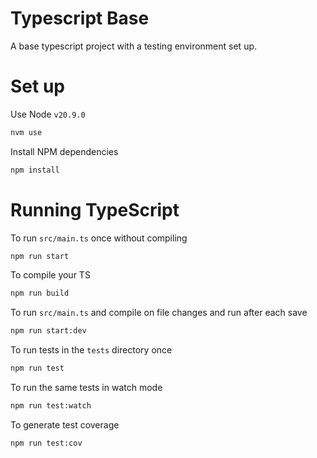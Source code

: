# Typescript Base

A base typescript project with a testing environment set up.

# Set up

Use Node `v20.9.0`

```bash
nvm use
```

Install NPM dependencies

```bash
npm install
```

# Running TypeScript

To run `src/main.ts` once without compiling

```bash
npm run start
```

To compile your TS

```bash
npm run build
```

To run `src/main.ts` and compile on file changes and run after each save

```bash
npm run start:dev
```

To run tests in the `tests` directory once

```bash
npm run test
```

To run the same tests in watch mode

```bash
npm run test:watch
```

To generate test coverage

```bash
npm run test:cov
```
